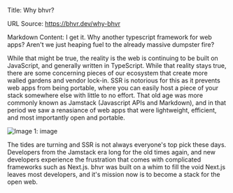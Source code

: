 Title: Why bhvr?

URL Source: https://bhvr.dev/why-bhvr

Markdown Content:
I get it. Why another typescript framework for web apps? Aren't we just heaping fuel to the already massive dumpster fire?

While that might be true, the reality is the web is continuing to be built on JavaScript, and generally written in TypeScript. While that reality stays true, there are some concerning pieces of our ecosystem that create more walled gardens and vendor lock-in. SSR is notorious for this as it prevents web apps from being portable, where you can easily host a piece of your stack somewhere else with little to no effort. That old age was more commonly known as Jamstack (Javascript APIs and Markdown), and in that period we saw a renasiance of web apps that were lightweight, efficient, and most importantly open and portable.

![Image 1: image](https://dweb.mypinata.cloud/ipfs/bafybeiglk63npgshe6teogi5o5tljcmyx2ifddkwion4znbfpiceehnnn4)

The tides are turning and SSR is not always everyone's top pick these days. Developers from the Jamstack era long for the old times again, and new developers experience the frustration that comes with complicated frameworks such as Next.js. bhvr was built on a whim to fill the void Next.js leaves most developers, and it's mission now is to become a stack for the open web.
